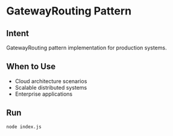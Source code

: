 # GatewayRouting Pattern

## Intent
GatewayRouting pattern implementation for production systems.

## When to Use
- Cloud architecture scenarios
- Scalable distributed systems
- Enterprise applications

## Run
```bash
node index.js
```
